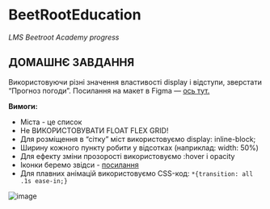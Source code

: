 # BeetRootEducation

_LMS Beetroot Academy progress_

## ДОМАШНЄ ЗАВДАННЯ

Використовуючи різні значення властивості display і відступи, зверстати “Прогноз погоди”. Посилання на макет в Figma — [ось тут.](https://www.figma.com/file/jOwCkDn0vbTi5e7AXa4dCk/Weather-Fortcast)

**Вимоги:**

- Міста - це список
- Не ВИКОРИСТОВУВАТИ FLOAT FLEX GRID!
- Для розміщення в “сітку” міст використовуємо display: inline-block;
- Ширину кожного пункту робити у відсотках (наприклад: width: 50%)
- Для ефекту зміни прозорості використовуємо :hover і opacity
- Іконки беремо звідси - [посилання](https://erikflowers.github.io/weather-icons/)
- Для плавних анімацій використовуємо CSS-код: `*{transition: all .1s ease-in;}`

![image](https://user-images.githubusercontent.com/112722061/222791258-200843aa-d697-4dd5-91fa-d08bad0daa0b.png)
